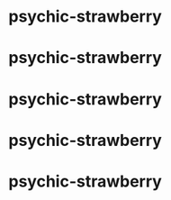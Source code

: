 # psychic-strawberry
# psychic-strawberry
# psychic-strawberry
# psychic-strawberry
# psychic-strawberry
